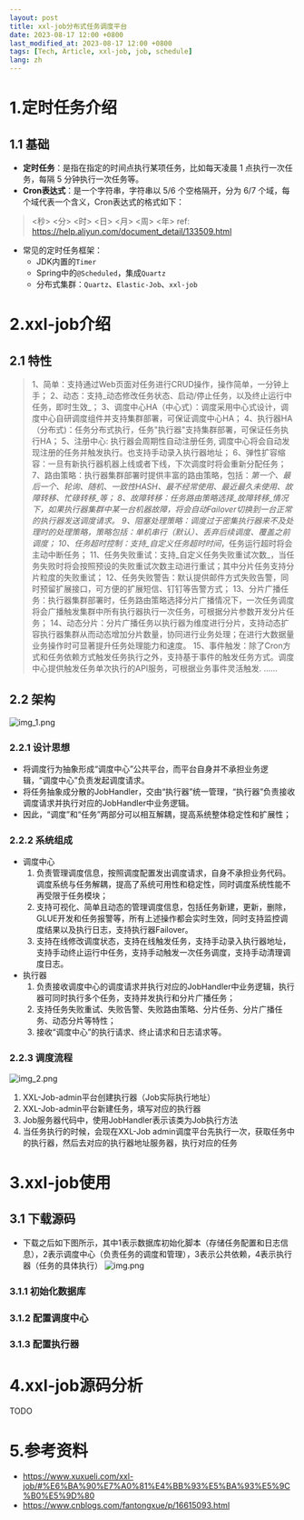 ```yaml
---
layout: post
title: xxl-job分布式任务调度平台
date: 2023-08-17 12:00 +0800
last_modified_at: 2023-08-17 12:00 +0800
tags: [Tech, Article, xxl-job, job, schedule]
lang: zh
---
```


# 1.定时任务介绍
## 1.1 基础
- **定时任务**：是指在指定的时间点执行某项任务，比如每天凌晨 1 点执行一次任务，每隔 5 分钟执行一次任务等。
- **Cron表达式**：是一个字符串，字符串以 5/6 个空格隔开，分为 6/7 个域，每个域代表一个含义，Cron表达式的格式如下：
>
> <秒> <分> <时> <日> <月> <周> <年>
> ref: https://help.aliyun.com/document_detail/133509.html


- 常见的定时任务框架：
  - JDK内置的`Timer`
  - Spring中的`@Scheduled`，集成`Quartz`
  - 分布式集群：`Quartz`、`Elastic-Job`、`xxl-job`

# 2.xxl-job介绍
## 2.1 特性
> 1、简单：支持通过Web页面对任务进行CRUD操作，操作简单，一分钟上手；
> 2、动态：支持_动态修改任务状态、启动/停止任务，以及终止运行中任务，即时生效_；
> 3、调度中心HA（中心式）：调度采用中心式设计，调度中心自研调度组件并支持集群部署，可保证调度中心HA；
> 4、执行器HA（分布式)：任务分布式执行，任务"执行器"支持集群部署，可保证任务执行HA；
> 5、注册中心: 执行器会周期性自动注册任务, 调度中心将会自动发现注册的任务并触发执行。也支持手动录入执行器地址；
> 6、弹性扩容缩容：一旦有新执行器机器上线或者下线，下次调度时将会重新分配任务；
> 7、路由策略：执行器集群部署时提供丰富的路由策略，包括：_第一个、最后一个、轮询、随机、一致性HASH、最不经常使用、最近最久未使用、故障转移、忙碌转移_等；
> 8、故障转移：任务路由策略选择_故障转移_情况下，如果执行器集群中某一台机器故障，将会自动Failover切换到一台正常的执行器发送调度请求。
> 9、阻塞处理策略：调度过于密集执行器来不及处理时的处理策略，策略包括：单机串行（默认）、丢弃后续调度、覆盖之前调度；
> 10、任务超时控制：支持_自定义任务超时时间_，任务运行超时将会主动中断任务；
> 11、任务失败重试：支持_自定义任务失败重试次数_，当任务失败时将会按照预设的失败重试次数主动进行重试；其中分片任务支持分片粒度的失败重试；
> 12、任务失败警告：默认提供邮件方式失败告警，同时预留扩展接口，可方便的扩展短信、钉钉等告警方式；
> 13、分片广播任务：执行器集群部署时，任务路由策略选择分片广播情况下，一次任务调度将会广播触发集群中所有执行器执行一次任务，可根据分片参数开发分片任务；
> 14、动态分片：分片广播任务以执行器为维度进行分片，支持动态扩容执行器集群从而动态增加分片数量，协同进行业务处理；在进行大数据量业务操作时可显著提升任务处理能力和速度。
> 15、事件触发：除了Cron方式和任务依赖方式触发任务执行之外，支持基于事件的触发任务方式。调度中心提供触发任务单次执行的API服务，可根据业务事件灵活触发.
> ......

## 2.2 架构
![img_1.png](img_1.png)
### 2.2.1 设计思想
- 将调度行为抽象形成“调度中心”公共平台，而平台自身并不承担业务逻辑，“调度中心”负责发起调度请求。
- 将任务抽象成分散的JobHandler，交由“执行器”统一管理，“执行器”负责接收调度请求并执行对应的JobHandler中业务逻辑。
- 因此，“调度”和“任务”两部分可以相互解耦，提高系统整体稳定性和扩展性；
### 2.2.2 系统组成
- 调度中心
  1. 负责管理调度信息，按照调度配置发出调度请求，自身不承担业务代码。调度系统与任务解耦，提高了系统可用性和稳定性，同时调度系统性能不再受限于任务模块；
  2. 支持可视化、简单且动态的管理调度信息，包括任务新建，更新，删除，GLUE开发和任务报警等，所有上述操作都会实时生效，同时支持监控调度结果以及执行日志，支持执行器Failover。
  3. 支持在线修改调度状态，支持在线触发任务，支持手动录入执行器地址，支持手动终止运行中任务，支持手动触发一次任务调度，支持手动清理调度日志。
- 执行器
  1. 负责接收调度中心的调度请求并执行对应的JobHandler中业务逻辑，执行器可同时执行多个任务，支持并发执行和分片广播任务；
  2. 支持任务失败重试、失败告警、失败路由策略、分片任务、分片广播任务、动态分片等特性；
  3. 接收“调度中心”的执行请求、终止请求和日志请求等。
### 2.2.3 调度流程
  ![img_2.png](img_2.png)
  1. XXL-Job-admin平台创建执行器（Job实际执行地址）
  2. XXL-Job-admin平台新建任务，填写对应的执行器
  3. Job服务器代码中，使用JobHandler表示该类为Job执行方法
  4. 当任务执行的时候，会现在XXL-Job admin调度平台先执行一次，获取任务中的执行器，然后去对应的执行器地址服务器，执行对应的任务


# 3.xxl-job使用
## 3.1 下载源码
- 下载之后如下图所示，其中1表示数据库初始化脚本（存储任务配置和日志信息），2表示调度中心（负责任务的调度和管理），3表示公共依赖，4表示执行器（任务的具体执行）
![img.png](img.png)
### 3.1.1 初始化数据库
### 3.1.2 配置调度中心
### 3.1.3 配置执行器

# 4.xxl-job源码分析
TODO
# 5.参考资料
- https://www.xuxueli.com/xxl-job/#%E6%BA%90%E7%A0%81%E4%BB%93%E5%BA%93%E5%9C%B0%E5%9D%80
- https://www.cnblogs.com/fantongxue/p/16615093.html
